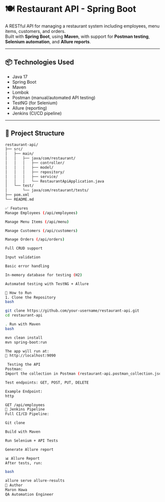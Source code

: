 # 🍽️ Restaurant API - Spring Boot

A RESTful API for managing a restaurant system including employees, menu items, customers, and orders.  
Built with **Spring Boot**, using **Maven**, with support for **Postman testing**, **Selenium automation**, and **Allure reports**.

---

## 📦 Technologies Used

- Java 17
- Spring Boot
- Maven
- Lombok
- Postman (manual/automated API testing)
- TestNG (for Selenium)
- Allure (reporting)
- Jenkins (CI/CD pipeline)

---

## 📁 Project Structure

```bash
restaurant-api/
├── src/
│   ├── main/
│   │   ├── java/com/restaurant/
│   │   │   ├── controller/
│   │   │   ├── model/
│   │   │   ├── repository/
│   │   │   ├── service/
│   │   │   └── RestaurantApiApplication.java
│   └── test/
│       └── java/com/restaurant/tests/
├── pom.xml
└── README.md

✅ Features
Manage Employees (/api/employees)

Manage Menu Items (/api/menu)

Manage Customers (/api/customers)

Manage Orders (/api/orders)

Full CRUD support

Input validation

Basic error handling

In-memory database for testing (H2)

Automated testing with TestNG + Allure

🚀 How to Run
1. Clone the Repository
bash

git clone https://github.com/your-username/restaurant-api.git
cd restaurant-api

. Run with Maven
bash

mvn clean install
mvn spring-boot:run

The app will run at:
📍 http://localhost:9090

 Testing the API
Postman:
Import the collection in Postman (restaurant-api.postman_collection.json)

Test endpoints: GET, POST, PUT, DELETE

Example Endpoint:
http

GET /api/employees
🧱 Jenkins Pipeline
Full CI/CD Pipeline:

Git clone

Build with Maven

Run Selenium + API Tests

Generate Allure report

📊 Allure Report
After tests, run:

bash

allure serve allure-results
🙋 Author
Maron Hawa
QA Automation Engineer



